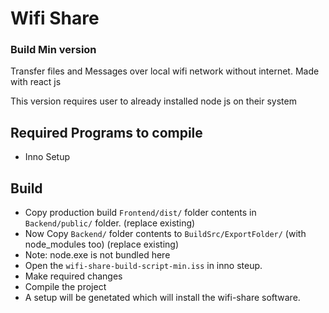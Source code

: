 # Wifi Share

### Build Min version

Transfer files and Messages over local wifi network without internet. Made with react js

This version requires user to already installed node js on their system

## Required Programs to compile

- Inno Setup

## Build

- Copy production build `Frontend/dist/` folder contents in `Backend/public/` folder. (replace existing)
- Now Copy `Backend/` folder contents to `BuildSrc/ExportFolder/` (with node_modules too) (replace existing)
- Note: node.exe is not bundled here
- Open the  `wifi-share-build-script-min.iss` in inno steup.
- Make required changes
- Compile the project
- A setup will be genetated which will install the wifi-share software.

